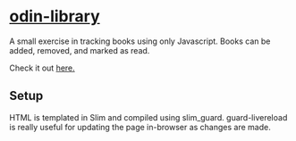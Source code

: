 # [odin-library](http://brockmcelroy.com/odin-library)

A small exercise in tracking books using only Javascript.
Books can be added, removed, and marked as read.

Check it out [here.](http://brockmcelroy.com/odin-library)

## Setup

HTML is templated in Slim and compiled using slim_guard.
guard-livereload is really useful for updating the page in-browser as changes are made.
